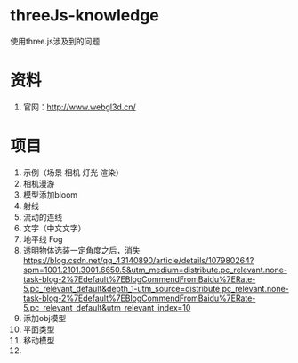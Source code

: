 # threeJs-knowledge
使用three.js涉及到的问题

# 资料
1. 官网：http://www.webgl3d.cn/

# 项目
1. 示例（场景 相机 灯光 渲染）
2. 相机漫游
3. 模型添加bloom
4. 射线
5. 流动的连线
6. 文字（中文文字）
7. 地平线 Fog
8. 透明物体选装一定角度之后，消失
https://blog.csdn.net/qq_43140890/article/details/107980264?spm=1001.2101.3001.6650.5&utm_medium=distribute.pc_relevant.none-task-blog-2%7Edefault%7EBlogCommendFromBaidu%7ERate-5.pc_relevant_default&depth_1-utm_source=distribute.pc_relevant.none-task-blog-2%7Edefault%7EBlogCommendFromBaidu%7ERate-5.pc_relevant_default&utm_relevant_index=10
9. 添加obj模型
10. 平面类型
11. 移动模型
13. 

